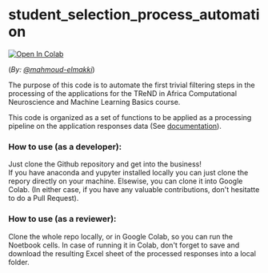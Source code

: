 # student_selection_process_automation

<a target="_blank" href="https://colab.research.google.com/github/trendinafrica/student_selection_process_automation/blob/main/main.ipynb">
  <img src="https://colab.research.google.com/assets/colab-badge.svg" alt="Open In Colab"/>
</a>

(*By: [@mahmoud-elmakki](https://github.com/mahmoud-elmakki)*)

The purpose of this code is to automate the first trivial filtering steps in the processing of the applications for the TReND in Africa Computational Neuroscience and Machine Learning Basics course.

This code is organized as a set of functions to be applied as a processing pipeline on the application responses data (See [documentation](https://docs.google.com/document/d/1n4pMEOgMuenuFpN6zXQtZlpYFXwPat2P4-SzZaN8mFg/edit?usp=drivesdk)).

### **How to use (as a developer):**
Just clone the Github repository and get into the business!\
If you have anaconda and yupyter installed locally you can just clone the repory directly on your machine. Elsewise, you can clone it into Google Colab.
(In either case, if you have any valuable contributions, don't hesitatte to do a Pull Request).

### **How to use (as a reviewer):**
Clone the whole repo locally, or in Google Colab, so you can run the Noetbook cells. In case of running it in Colab, don't forget to save and download the resulting Excel sheet of the processed responses into a local folder.
